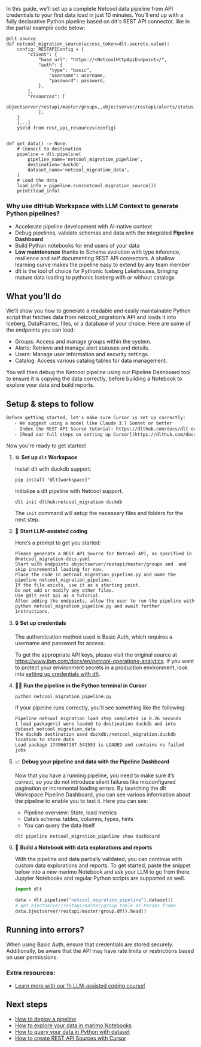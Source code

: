 In this guide, we'll set up a complete Netcool data pipeline from API credentials to your first data load in just 10 minutes. You'll end up with a fully declarative Python pipeline based on dlt's REST API connector, like in the partial example code below:

```python-outcome
@dlt.source
def netcool_migration_source(access_token=dlt.secrets.value):
    config: RESTAPIConfig = {
        "client": {
            "base_url": "https://<NetcoolHttpApiEndpoint>/",
            "auth": {
                "type": "basic",
                "username": username,
                "password": password,
            },
        },
        "resources": [
            objectserver/restapi/master/groups,,objectserver/restapi/alerts/status,,objectserver/restapi/security/users
            ],
    }
    [...]
    yield from rest_api_resources(config)


def get_data() -> None:
    # Connect to destination
    pipeline = dlt.pipeline(
        pipeline_name='netcool_migration_pipeline',
        destination='duckdb',
        dataset_name='netcool_migration_data', 
    )
    # Load the data
    load_info = pipeline.run(netcool_migration_source())
    print(load_info) 
```

### Why use dltHub Workspace with LLM Context to generate Python pipelines?

- Accelerate pipeline development with AI-native context
- Debug pipelines, validate schemas and data with the integrated **Pipeline Dashboard**
- Build Python notebooks for end users of your data
- **Low maintenance** thanks to Schema evolution with type inference, resilience and self documenting REST API connectors. A shallow learning curve makes the pipeline easy to extend by any team member
- dlt is the tool of choice for Pythonic Iceberg Lakehouses, bringing mature data loading to pythonic Iceberg with or without catalogs

## What you’ll do

We’ll show you how to generate a readable and easily maintainable Python script that fetches data from netcool_migration’s API and loads it into Iceberg, DataFrames, files, or a database of your choice. Here are some of the endpoints you can load:

- Groups: Access and manage groups within the system.
- Alerts: Retrieve and manage alert statuses and details.
- Users: Manage user information and security settings.
- Catalog: Access various catalog tables for data management.

You will then debug the Netcool pipeline using our Pipeline Dashboard tool to ensure it is copying the data correctly, before building a Notebook to explore your data and build reports.

## Setup & steps to follow

```default
Before getting started, let's make sure Cursor is set up correctly:
   - We suggest using a model like Claude 3.7 Sonnet or better
   - Index the REST API Source tutorial: https://dlthub.com/docs/dlt-ecosystem/verified-sources/rest_api/ and add it to context as **@dlt rest api**
   - [Read our full steps on setting up Cursor](https://dlthub.com/docs/dlt-ecosystem/llm-tooling/cursor-restapi#23-configuring-cursor-with-documentation)
```

Now you're ready to get started!

1. ⚙️ **Set up `dlt` Workspace**
    
    Install dlt with duckdb support:
    ```shell
    pip install "dlt[workspace]"
    ```

    Initialize a dlt pipeline with Netcool support.
    ```shell
    dlt init dlthub:netcool_migration duckdb
    ```

    The `init` command will setup the necessary files and folders for the next step.
    
2. 🤠 **Start LLM-assisted coding**
    
    Here’s a prompt to get you started:
    
    ```prompt
    Please generate a REST API Source for Netcool API, as specified in @netcool_migration-docs.yaml 
    Start with endpoints objectserver/restapi/master/groups and  and skip incremental loading for now. 
    Place the code in netcool_migration_pipeline.py and name the pipeline netcool_migration_pipeline. 
    If the file exists, use it as a starting point. 
    Do not add or modify any other files. 
    Use @dlt rest api as a tutorial. 
    After adding the endpoints, allow the user to run the pipeline with python netcool_migration_pipeline.py and await further instructions.
    ```

    
3. 🔒 **Set up credentials** 
    
    The authentication method used is Basic Auth, which requires a username and password for access.
    
    To get the appropriate API keys, please visit the original source at https://www.ibm.com/docs/en/netcool-operations-analytics.
    If you want to protect your environment secrets in a production environment, look into [setting up credentials with dlt](https://dlthub.com/docs/walkthroughs/add_credentials).
    
4. 🏃‍♀️ **Run the pipeline in the Python terminal in Cursor**
    
    ```shell
    python netcool_migration_pipeline.py
    ```
    
    If your pipeline runs correctly, you’ll see something like the following:
    
    ```shell
    Pipeline netcool_migration load step completed in 0.26 seconds
    1 load package(s) were loaded to destination duckdb and into dataset netcool_migration_data
    The duckdb destination used duckdb:/netcool_migration.duckdb location to store data
    Load package 1749667187.541553 is LOADED and contains no failed jobs
    ```
    
5. 📈 **Debug your pipeline and data with the Pipeline Dashboard**

    Now that you have a running pipeline, you need to make sure it’s correct, so you do not introduce silent failures like misconfigured pagination or incremental loading errors. By launching the dlt Workspace Pipeline Dashboard, you can see various information about the pipeline to enable you to test it. Here you can see:
    - Pipeline overview: State, load metrics
    - Data’s schema: tables, columns, types, hints
    - You can query the data itself
    
    ```shell
    dlt pipeline netcool_migration_pipeline show dashboard
    ```
    
6. 🐍 **Build a Notebook with data explorations and reports**

    With the pipeline and data partially validated, you can continue with custom data explorations and reports. To get started, paste the snippet below into a new marimo Notebook and ask your LLM to go from there. Jupyter Notebooks and regular Python scripts are supported as well.

    
    ```python
    import dlt

   data = dlt.pipeline("netcool_migration_pipeline").dataset()
   # get bjectserver/restapi/master/group table as Pandas frame
   data.bjectserver/restapi/master/group.df().head()
    ```

## Running into errors?

When using Basic Auth, ensure that credentials are stored securely. Additionally, be aware that the API may have rate limits or restrictions based on user permissions.

### Extra resources:

- [Learn more with our 1h LLM-assisted coding course!](https://www.youtube.com/watch?v=GGid70rnJuM)

## Next steps

- [How to deploy a pipeline](https://dlthub.com/docs/walkthroughs/deploy-a-pipeline)
- [How to explore your data in marimo Notebooks](https://dlthub.com/docs/general-usage/dataset-access/marimo)
- [How to query your data in Python with dataset](https://dlthub.com/docs/general-usage/dataset-access/dataset)
- [How to create REST API Sources with Cursor](https://dlthub.com/docs/dlt-ecosystem/llm-tooling/cursor-restapi)
